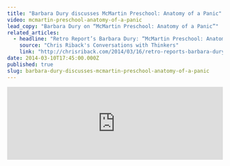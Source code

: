 ```yaml
---
title: "Barbara Dury discusses McMartin Preschool: Anatomy of a Panic"
video: mcmartin-preschool-anatomy-of-a-panic
lead_copy: "Barbara Dury on “McMartin Preschool: Anatomy of a Panic”"
related_articles:
  - headline: "Retro Report’s Barbara Dury: “McMartin Preschool: Anatomy of a Panic”"
    source: "Chris Riback's Conversations with Thinkers"
    link: "http://chrisriback.com/2014/03/16/retro-reports-barbara-dury-mcmartin-preschool-anatomy-of-a-panic/"
date: 2014-03-10T17:45:00.000Z
published: true
slug: barbara-dury-discusses-mcmartin-preschool-anatomy-of-a-panic
---
```

<iframe width="100%" height="170" scrolling="no" frameborder="no" src="https://w.soundcloud.com/player/?visual=true&amp;url=http%3A%2F%2Fapi.soundcloud.com%2Ftracks%2F139904434&amp;show_artwork=true"></iframe>

